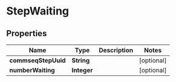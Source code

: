 
# StepWaiting

## Properties
Name | Type | Description | Notes
------------ | ------------- | ------------- | -------------
**commseqStepUuid** | **String** |  |  [optional]
**numberWaiting** | **Integer** |  |  [optional]



